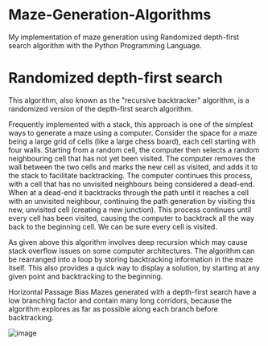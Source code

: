 # Maze-Generation-Algorithms
My implementation of maze generation using Randomized depth-first search algorithm with the Python Programming Language.

# Randomized depth-first search
This algorithm, also known as the "recursive backtracker" algorithm, is a randomized version of the depth-first search algorithm.

Frequently implemented with a stack, this approach is one of the simplest ways to generate a maze using a computer. Consider the space for a maze being a large grid of cells (like a large chess board), each cell starting with four walls. Starting from a random cell, the computer then selects a random neighbouring cell that has not yet been visited. The computer removes the wall between the two cells and marks the new cell as visited, and adds it to the stack to facilitate backtracking. The computer continues this process, with a cell that has no unvisited neighbours being considered a dead-end. When at a dead-end it backtracks through the path until it reaches a cell with an unvisited neighbour, continuing the path generation by visiting this new, unvisited cell (creating a new junction). This process continues until every cell has been visited, causing the computer to backtrack all the way back to the beginning cell. We can be sure every cell is visited.

As given above this algorithm involves deep recursion which may cause stack overflow issues on some computer architectures. The algorithm can be rearranged into a loop by storing backtracking information in the maze itself. This also provides a quick way to display a solution, by starting at any given point and backtracking to the beginning.


Horizontal Passage Bias
Mazes generated with a depth-first search have a low branching factor and contain many long corridors, because the algorithm explores as far as possible along each branch before backtracking.

![image](https://user-images.githubusercontent.com/51715921/210278157-2ae2b071-bb1c-42f8-9598-4880beaba8ce.png)



